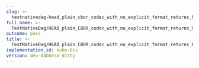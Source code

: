 ```yaml
---
slug: >-
  testnativedag-head_plain_cbor_codec_with_no_explicit_format_returns_http_200-header_content-length
full_name: >-
  TestNativeDag/HEAD_plain_CBOR_codec_with_no_explicit_format_returns_HTTP_200/Header_Content-Length
outcome: pass
title: >-
  TestNativeDag/HEAD_plain_CBOR_codec_with_no_explicit_format_returns_HTTP_200/Header_Content-Length
implementation_id: kubo-bis
version: dev-44b0eaa-dirty
---
```


